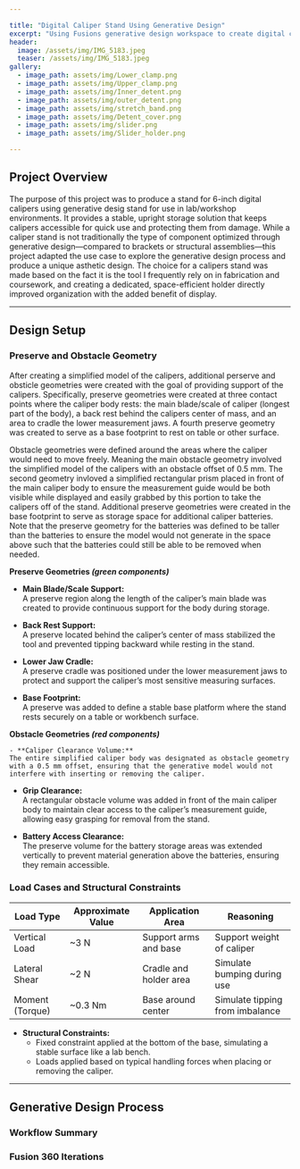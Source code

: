 ```yaml
---

title: "Digital Caliper Stand Using Generative Design"
excerpt: "Using Fusions generative design workspace to create digital caliper stand."
header:
  image: /assets/img/IMG_5183.jpeg
  teaser: /assets/img/IMG_5183.jpeg
gallery:
  - image_path: assets/img/Lower_clamp.png
  - image_path: assets/img/Upper_clamp.png
  - image_path: assets/img/Inner_detent.png
  - image_path: assets/img/outer_detent.png
  - image_path: assets/img/stretch_band.png
  - image_path: assets/img/Detent_cover.png
  - image_path: assets/img/slider.png
  - image_path: assets/img/Slider_holder.png

---
```



## Project Overview

The purpose of this project was to produce a stand for 6-inch digital calipers using generative desig stand for use in lab/workshop environments. It provides a stable, upright storage solution that keeps calipers accessible for quick use and protecting them from damage. While a caliper stand is not traditionally the type of component optimized through generative design—compared to brackets or structural assemblies—this project adapted the use case to explore the generative design process and produce a unique asthetic design. The choice for a calipers stand was made based on the fact it is the tool I frequently rely on in fabrication and coursework, and creating a dedicated, space-efficient holder directly improved organization with the added benefit of display. 

---
## Design Setup
  ### Preserve and Obstacle Geometry

After creating a simplified model of the calipers, additional perserve and obsticle geometries were created with the goal of providing support of the calipers. Specifically, preserve geometries were created at three contact points where the caliper body rests: the main blade/scale of caliper (longest part of the body), a back rest behind the calipers center of mass, and an area to cradle the lower measurement jaws. A fourth preserve geometry was created to serve as a base footprint to rest on table or other surface.

Obstacle geometries were defined around the areas where the caliper would need to move freely. Meaning the main obstacle geometry involved the simplified model of the calipers with an obstacle offset of 0.5 mm. The second geometry invloved a simplified rectangular prism placed in front of the main caliper body to ensure the measurement guide would be both visible while displayed and easily grabbed by this portion to take the calipers off of the stand. Additional preserve geometries were created in the base footprint to serve as storage space for additional caliper batteries. Note that the preserve geometry for the batteries was defined to be taller than the batteries to ensure the model would not generate in the space above such that the batteries could still be able to be removed when needed.

  **Preserve Geometries *(green components)***
  - **Main Blade/Scale Support:**  
    A preserve region along the length of the caliper’s main blade was created to provide continuous support for the body during storage.
  
  - **Back Rest Support:**  
    A preserve located behind the caliper’s center of mass stabilized the tool and prevented tipping backward while resting in the stand.
  
  - **Lower Jaw Cradle:**  
    A preserve cradle was positioned under the lower measurement jaws to protect and support the caliper’s most sensitive measuring surfaces.
  
  - **Base Footprint:**  
    A preserve was added to define a stable base platform where the stand rests securely on a table or workbench surface.
  
  **Obstacle Geometries *(red components)***
  
    - **Caliper Clearance Volume:**  
    The entire simplified caliper body was designated as obstacle geometry with a 0.5 mm offset, ensuring that the generative model would not interfere with inserting or removing the caliper.
  
  - **Grip Clearance:**  
    A rectangular obstacle volume was added in front of the main caliper body to maintain clear access to the caliper’s measurement guide, allowing easy grasping for removal from the stand.
  
  - **Battery Access Clearance:**  
    The preserve volume for the battery storage areas was extended vertically to prevent material generation above the batteries, ensuring they remain accessible.


### Load Cases and Structural Constraints
  | Load Type         | Approximate Value | Application Area       | Reasoning                        |
|-------------------|-------------------|-------------------------|----------------------------------|
| Vertical Load     | ~3 N               | Support arms and base   | Support weight of caliper        |
| Lateral Shear     | ~2 N               | Cradle and holder area  | Simulate bumping during use      |
| Moment (Torque)   | ~0.3 Nm            | Base around center      | Simulate tipping from imbalance  |

- **Structural Constraints:**
  - Fixed constraint applied at the bottom of the base, simulating a stable surface like a lab bench.
  - Loads applied based on typical handling forces when placing or removing the caliper.


---
## Generative Design Process
  ### Workflow Summary
  ### Fusion 360 Iterations
  
